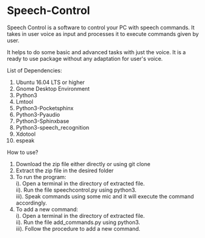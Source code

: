 # Speech-Control

Speech Control is a software to control your PC with speech commands. It takes in user voice as input and processes it to execute commands given by user.

It helps to do some basic and advanced tasks with just the voice. It is a ready to use package without any adaptation for user's voice.


List of Dependencies:
1. Ubuntu 16.04 LTS or higher
2. Gnome Desktop Environment
3. Python3
4. Lmtool
5. Python3-Pocketsphinx
6. Python3-Pyaudio
7. Python3-Sphinxbase
8. Python3-speech_recognition
9. Xdotool
10. espeak

How to use?
1. Download the zip file either directly or using git clone
2. Extract the zip file in the desired folder
3. To run the program:<br/>
    i).   Open a terminal in the directory of extracted file.<br/>
    ii).  Run the file speechcontrol.py using python3.<br/>
    iii). Speak commands using some mic and it will execute the command accordingly.
4. To add a new command:<br/>
    i).   Open a terminal in the directory of extracted file.<br/>
    ii).  Run the file add_commands.py using python3.<br/>
    iii). Follow the procedure to add a new command.
